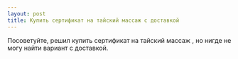```yaml
---
layout: post 
title: Купить сертификат на тайский массаж с доставкой 
--- 
```

Посоветуйте, решил купить сертификат на тайский массаж , но нигде не могу найти вариант с доставкой.